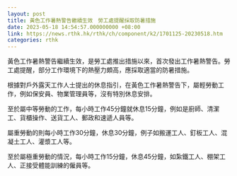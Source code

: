 ```yaml
---
layout: post
title: 黃色工作暑熱警告繼續生效　勞工處提醒採取防暑措施
date: 2023-05-18 14:54:57.000000000 +08:00
link: https://news.rthk.hk/rthk/ch/component/k2/1701125-20230518.htm
categories: rthk
---
```


黃色工作暑熱警告繼續生效，是勞工處推出措施以來，首次發出工作暑熱警告。勞工處提醒，部分工作環境下的熱壓力頗高，應採取適當的防暑措施。

根據對戶外露天工作人士提出的休息指引，在黃色工作暑熱警告下，屬輕勞動工作，例如保安員、物業管理員等，沒有特別休息安排。

至於屬中等勞動的工作，每小時工作45分鐘就休息15分鐘，例如是廚師、清潔工、貨櫃操作、送貨工人、郵政和速遞人員等。

屬重勞動的則每小時工作30分鐘，休息30分鐘，例子如搬運工人、釘板工人、混凝土工人、灌漿工人等。

至於屬極重勞動的情況，每小時工作15分鐘，休息45分鐘，如紮鐵工人、棚架工人、正接受體能訓練的僱員等。
